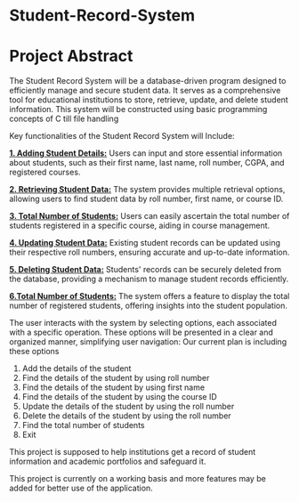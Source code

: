 # Student-Record-System

<h1>Project Abstract</h1>

The Student Record System will be a database-driven program designed to efficiently manage and secure student data. It serves as a comprehensive tool for educational institutions to store, retrieve, update, and delete student information. This system will be constructed using basic programming concepts of C till file handling

Key functionalities of the Student Record System will Include:

<b><u>1. Adding Student Details:</u></b> Users can input and store essential information about students, such as their first name, last name, roll number, CGPA, and registered courses.

<b><u>2. Retrieving Student Data:</u></b> The system provides multiple retrieval options, allowing users to find student data by roll number, first name, or course ID.

<b><u>3. Total Number of Students:</u></b> Users can easily ascertain the total number of students registered in a specific course, aiding in course management.

<b><u>4. Updating Student Data:</u></b> Existing student records can be updated using their respective roll numbers, ensuring accurate and up-to-date information.

<b><u>5. Deleting Student Data:</u></b> Students' records can be securely deleted from the database, providing a mechanism to manage student records efficiently.

<b><u>6.Total Number of Students:</u></b> The system offers a feature to display the total number of registered students, offering insights into the student population.

The user interacts with the system by selecting options, each associated with a specific operation. These options will be presented in a clear and organized manner, simplifying user navigation:
Our current plan is including these options

1. Add the details of the student
2. Find the details of the student by using roll number
3. Find the details of the student by using first name
4. Find the details of the student by using the course ID
5. Update the details of the student by using the roll number
6. Delete the details of the student by using the roll number
7. Find the total number of students
8. Exit

This project is supposed to help institutions get a record of student information and academic portfolios and safeguard it.

This project is currently on a working basis and more features may be added for better use of the application.

